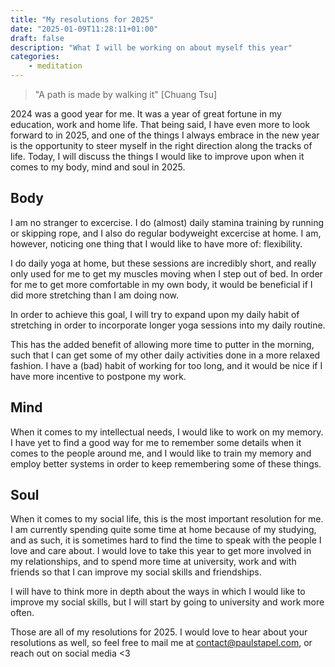 ```yaml
---
title: "My resolutions for 2025"
date: "2025-01-09T11:28:11+01:00"
draft: false
description: "What I will be working on about myself this year"
categories: 
    - meditation
---
```


> "A path is made by walking it" [Chuang Tsu]

2024 was a good year for me. It was a year of great fortune in my education, work and home life. That being said, I have even more to look forward to in 2025, and one of the things I always embrace in the new year is the opportunity to steer myself in the right direction along the tracks of life. Today, I will discuss the things I would like to improve upon when it comes to my body, mind and soul in 2025. 

## Body
I am no stranger to excercise. I do (almost) daily stamina training by running or skipping rope, and I also do regular bodyweight excercise at home. I am, however, noticing one thing that I would like to have more of: flexibility. 

I do daily yoga at home, but these sessions are incredibly short, and really only used for me to get my muscles moving when I step out of bed. In order for me to get more comfortable in my own body, it would be beneficial if I did more stretching than I am doing now.

In order to achieve this goal, I will try to expand upon my daily habit of stretching in order to incorporate longer yoga sessions into my daily routine. 

This has the added benefit of allowing more time to putter in the morning, such that I can get some of my other daily activities done in a more relaxed fashion. I have a (bad) habit of working for too long, and it would be nice if I have more incentive to postpone my work. 

## Mind
When it comes to my intellectual needs, I would like to work on my memory. I have yet to find a good way for me to remember some details when it comes to the people around me, and I would like to train my memory and employ better systems in order to keep remembering some of these things. 

## Soul
When it comes to my social life, this is the most important resolution for me. I am currently spending quite some time at home because of my studying, and as such, it is sometimes hard to find the time to speak with the people I love and care about. I would love to take this year to get more involved in my relationships, and to spend more time at university, work and with friends so that I can improve my social skills and friendships. 

I will have to think more in depth about the ways in which I would like to improve my social skills, but I will start by going to university and work more often. 

Those are all of my resolutions for 2025. I would love to hear about your resolutions as well, so feel free to mail me at contact@paulstapel.com, or reach out on social media <3
